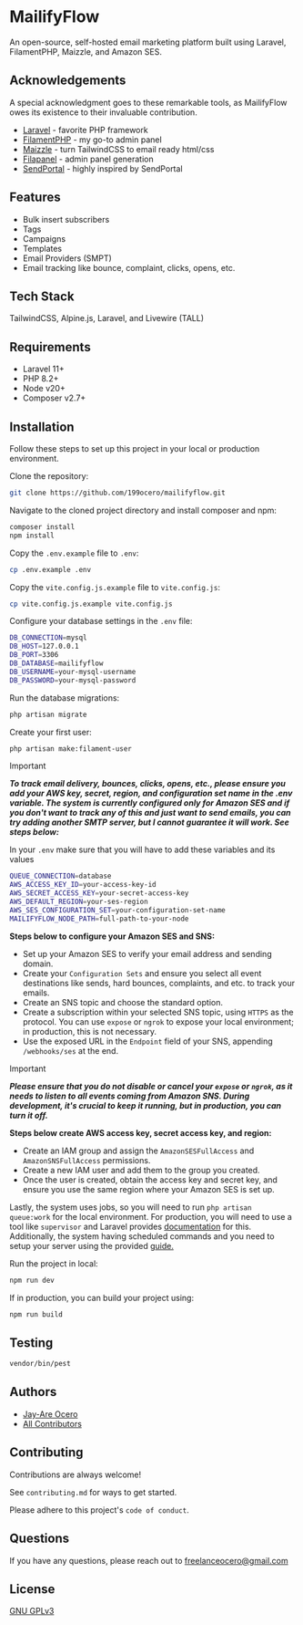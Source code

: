
# MailifyFlow

An open-source, self-hosted email marketing platform built using Laravel, FilamentPHP, Maizzle, and Amazon SES.

## Acknowledgements

A special acknowledgment goes to these remarkable tools, as MailifyFlow owes its existence to their invaluable contribution.

- [Laravel](https://laravel.com/) - favorite PHP framework
- [FilamentPHP](https://filamentphp.com/) - my go-to admin panel
- [Maizzle](https://maizzle.com/) - turn TailwindCSS to email ready html/css
- [Filapanel](https://filapanel.com/) - admin panel generation
- [SendPortal](https://github.com/mettle/sendportal) - highly inspired by SendPortal

## Features

- Bulk insert subscribers
- Tags
- Campaigns
- Templates
- Email Providers (SMPT)
- Email tracking like bounce, complaint, clicks, opens, etc.


## Tech Stack

TailwindCSS, Alpine.js, Laravel, and Livewire (TALL)


## Requirements
- Laravel 11+
- PHP 8.2+
- Node v20+
- Composer v2.7+
## Installation

Follow these steps to set up this project in your local or production environment.

Clone the repository:
```bash
git clone https://github.com/199ocero/mailifyflow.git
```

Navigate to the cloned project directory and install composer and npm:
```bash
composer install
npm install
```

Copy the `.env.example` file to `.env`:
```bash
cp .env.example .env
```

Copy the `vite.config.js.example` file to `vite.config.js`:
```bash
cp vite.config.js.example vite.config.js
```

Configure your database settings in the `.env` file: 
```bash
DB_CONNECTION=mysql
DB_HOST=127.0.0.1
DB_PORT=3306
DB_DATABASE=mailifyflow
DB_USERNAME=your-mysql-username
DB_PASSWORD=your-mysql-password
```

Run the database migrations:
```bash
php artisan migrate
```

Create your first user:
```bash
php artisan make:filament-user
```

> [!IMPORTANT]
> ***To track email delivery, bounces, clicks, opens, etc., please ensure you add your AWS key, secret, region, and configuration set name in the .env variable. The system is currently configured only for Amazon SES and if you don't want to track any of this and just want to send emails, you can try adding another SMTP server, but I cannot guarantee it will work. See steps below:***

In your `.env` make sure that you will have to add these variables and its values
```bash
QUEUE_CONNECTION=database
AWS_ACCESS_KEY_ID=your-access-key-id
AWS_SECRET_ACCESS_KEY=your-secret-access-key
AWS_DEFAULT_REGION=your-ses-region
AWS_SES_CONFIGURATION_SET=your-configuration-set-name
MAILIFYFLOW_NODE_PATH=full-path-to-your-node
```

**Steps below to configure your Amazon SES and SNS:**
 - Set up your Amazon SES to verify your email address and sending domain.
 - Create your `Configuration Sets` and ensure you select all event destinations like sends, hard bounces, complaints, and etc. to track your emails.
 - Create an SNS topic and choose the standard option.
 - Create a subscription within your selected SNS topic, using `HTTPS` as the protocol. You can use `expose` or `ngrok` to expose your local environment; in production, this is not necessary.
 - Use the exposed URL in the `Endpoint` field of your SNS, appending `/webhooks/ses` at the end.

> [!IMPORTANT]
> ***Please ensure that you do not disable or cancel your `expose` or `ngrok`, as it needs to listen to all events coming from Amazon SNS. During development, it's crucial to keep it running, but in production, you can turn it off.***

**Steps below create AWS access key, secret access key, and region:**
 - Create an IAM group and assign the `AmazonSESFullAccess` and `AmazonSNSFullAccess` permissions.
 - Create a new IAM user and add them to the group you created.
 - Once the user is created, obtain the access key and secret key, and ensure you use the same region where your Amazon SES is set up.

Lastly, the system uses jobs, so you will need to run `php artisan queue:work` for the local environment. For production, you will need to use a tool like `supervisor` and Laravel provides [documentation](https://laravel.com/docs/11.x/queues#running-the-queue-worker) for this. Additionally, the system having scheduled commands and you need to setup your server using the provided [guide.](https://laravel.com/docs/11.x/scheduling#running-the-scheduler)

Run the project in local:
```bash
npm run dev
```

If in production, you can build your project using:
```bash
npm run build
```

## Testing

```bash
vendor/bin/pest
```

## Authors

- [Jay-Are Ocero](https://github.com/199ocero)
- [All Contributors](https://github.com/199ocero/mailifyflow/graphs/contributors)

## Contributing

Contributions are always welcome!

See `contributing.md` for ways to get started.

Please adhere to this project's `code of conduct`.


## Questions

If you have any questions, please reach out to freelanceocero@gmail.com


## License

[GNU GPLv3](https://choosealicense.com/licenses/gpl-3.0/)

